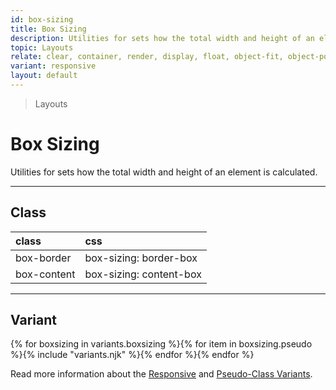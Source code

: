 ```yaml
---
id: box-sizing
title: Box Sizing
description: Utilities for sets how the total width and height of an element is calculated.
topic: Layouts
relate: clear, container, render, display, float, object-fit, object-position, overflow, position, top/bottom/left/right, visibility, z-index
variant: responsive
layout: default
---
```


> Layouts

# Box Sizing

Utilities for sets how the total width and height of an element is calculated.

---

## Class

| <span class="px-3 py-1 text-white (dark)text-charcoal-100 bg-charcoal-100 (dark)bg-gray-600 rounded-full">class</span> | <span class="px-3 py-1 text-white (dark)text-charcoal-100 bg-charcoal-100 (dark)bg-gray-600 rounded-full">css</span> |
|:--|:--|
| box-border | box-sizing: border-box |
| box-content | box-sizing: content-box |

---

## Variant

<y class="flex flex-gap-2 flex-wrap justify-start items-center">{% for boxsizing in variants.boxsizing %}{% for item in boxsizing.pseudo %}{% include "variants.njk" %}{% endfor %}{% endfor %}</y>

Read more information about the [Responsive](/responsive) and [Pseudo-Class Variants](/pseudo-class-variants/).